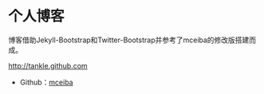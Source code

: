 # 个人博客

博客借助Jekyll-Bootstrap和Twitter-Bootstrap并参考了mceiba的修改版搭建而成。

<http://tankle.github.com>


 - Github：[mceiba](http://www.mceiba.com/)

